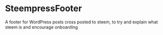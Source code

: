 # SteempressFooter
A footer for WordPress posts cross posted to steem, to try and explain what steem is and encourage onboarding
